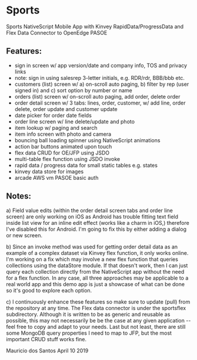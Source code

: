 # Sports

Sports NativeScript Mobile App with Kinvey RapidData/ProgressData and Flex Data Connector to OpenEdge PASOE

Features:
---------
* sign in screen w/ app version/date and company info, TOS and privacy links
* note: sign in using salesrep 3-letter initials, e.g. RDR/rdr, BBB/bbb etc.
* customers (list) screen w/ a) on-scroll auto paging, b) filter by rep (user signed in) and c) sort option by number or name
* orders (list) screen w/ on-scroll auto paging, add order, delete order
* order detail screen w/ 3 tabs: lines, order, customer, w/ add line, order delete, order update and customer update
* date picker for order date fields
* order line screen w/ line delete/update and photo
* item lookup w/ paging and search
* item info screen with photo and camera
* bouncing ball loading spinner using NativeScript animations
* action bar buttons animated upon touch
* flex data CRUD for OE/JFP using JSDO
* multi-table flex function using JSDO invoke
* rapid data / progress data for small static tables e.g. states
* kinvey data store for images
* arcade AWS vm PASOE basic auth

Notes:
------
a) Field value edits (within the order detail screen tabs and order line screen) are only working on iOS as Android has trouble fitting text field inside list view for an inline edit effect (works like a charm in iOS,) therefore I've disabled this for Android. I'm going to fix this by either adding a dialog or new screen.

b) Since an invoke method was used for getting order detail data as an example of a complex dataset via Kinvey flex function, it only works online. I'm working on a fix which may involve a new flex function that queries collections using the dataStore module. If that doesn't work, then I can just query each collection directly from the NativeScript app without the need for a flex function. In any case, all three approaches may be applicable to a real world app and this demo app is just a showcase of what can be done so it's good to explore each option.

c) I continuously enhance these features so make sure to update (pull) from the repository at any time. The Flex data connector is under the sportsflex subdirectory. Although it is written to be as generic and reusable as possible, this may not necessarily be be the case at any given application -- feel free to copy and adapt to your needs. Last but not least, there are still some MongoDB query properties I need to map to JFP, but the most important CRUD stuff works fine.

Mauricio dos Santos
April 10 2019